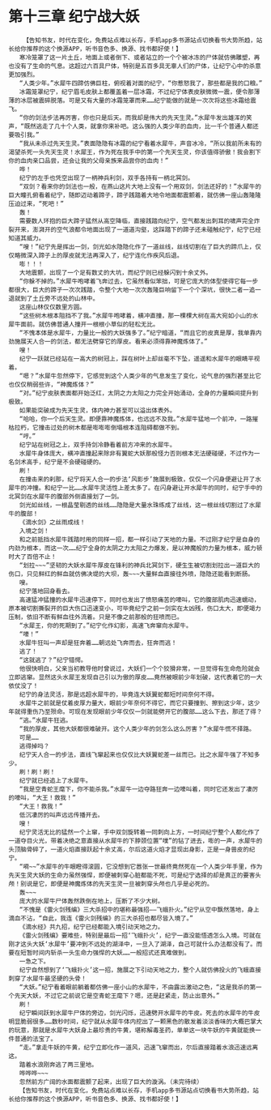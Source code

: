 # 第十三章 纪宁战大妖
        【告知书友，时代在变化，免费站点难以长存，手机app多书源站点切换看书大势所趋，站长给你推荐的这个换源APP，听书音色多、换源、找书都好使！】
       寒冷笼罩了这一片土丘，地面上或者倒下、或者站立的一个个被冰冻的尸体就仿佛雕塑，再也没有了生命的气息。这超过六百具尸体，特别是五百多具无辜人们的尸体，让纪宁心中的杀意更加强烈。
       “人类少年。”水犀牛四蹄仿佛巨柱，俯视着对面的纪宁，“你惹怒我了，那些都是我的口粮。”
       冰霜笼罩纪宁，纪宁眉毛皮肤上都覆盖着一层冰霜，不过纪宁体表皮肤微微一震，便令那薄薄的冰层被震碎脱落。可是又有大量的冰霜笼罩而来……纪宁能做的就是一次次将这些冰霜给震飞。
       “你的剑法步法再厉害，你也只是后天。而我却是伟大的先天生灵。”水犀牛发出雄浑的笑声，“既然逃走了几十个人类，就拿你来补吧。这么强的人类少年的血肉，比一千个普通人都还要吸引我。”
       “我从未杀过先天生灵。”表面隐隐有冰霜的纪宁看着水犀牛，声音冰冷，“所以我前所未有的渴望杀死一头先天生灵！水犀王，作为死在我手中的第一个先天生灵，你该值得骄傲！我会割下你的血肉亲口品尝，还会让我的父母亲族来品尝你的血肉！”
       哗！
       纪宁的左手也凭空出现了一柄神兵利剑，双手各持有一柄北冥剑。
       “双剑？看来你的剑法也一般，在燕山这片大地上没有一个用双剑，剑法还好的！”水犀牛的巨大瞳孔俯看着纪宁，随即迈动着蹄子，蹄子践踏着大地令地面都震颤着，就仿佛一座山轰隆隆压迫过来，“死吧！”
       轰！
       需要数人环抱的巨大蹄子猛然从高空降临，直接践踏向纪宁，空气都发出刺耳的啸声完全炸裂开来，澎湃开的空气浪都令地面出现了一道道沟壑，这踩踏下的蹄子还未碰触纪宁，纪宁已经知道其威力。
       “嗖！”纪宁先是挥出一剑，剑光如水隐隐化作了一道丝线，丝线切割在了巨大的蹄爪上，仅仅略微深入蹄子上的厚皮就无法再深入了，纪宁连化作疾风后退。
       嘭！！！
       大地震颤，出现了一个足有数丈的大坑，而纪宁则已经躲闪到十余丈外。
       “你躲不掉的。”水犀牛咆哮着飞奔过去，它虽然看似笨拙，可是它庞大的体型使得它每一步都很大，巨大的蹄子一次次践踏，令整个大地一次次轰隆巨响留下一个个深坑，很快二者一追一退就到了土丘旁不远处的山林中。
       这座山林仅仅数里方圆。
       “这些树木根本阻挡不了我。”水犀牛咆哮着，横冲直撞，那一棵棵大树在高大宛如小山的水犀牛面前。就仿佛普通人撞开一根根小草似的轻松无比。
       “不愧本体是水犀牛，力量比一般的大妖强多了。”纪宁暗道，“而且它的皮真是厚，我单靠内劲施展天人合一的剑法，都无法劈穿它的厚皮。看来必须得靠神魔炼体了。”
       嗖！
       纪宁一跃就已经站在一高大的树冠上，踩在树叶上却丝毫不下坠，遥遥和水犀牛的眼睛平视着。
       “嗯？”水犀牛忽然停下，它感觉到这个人类少年的气息发生了变化，论气息的强烈甚至比它也仅仅稍弱些许，“神魔炼体？”
       “对。”纪宁皮肤表面都开始泛红，太阴之力太阳之力完全开始涌动，全身的力量瞬间提升到极致。
       如果能突破成为先天生灵，体内神力甚至可以溢出体表外。
       “哈哈，你一个后天生灵。即便靠神魔炼体，也远远不及我。”水犀牛猛地一个前冲，一路摧枯拉朽，它撞击过处的树木都是嘭嘭嘭倒塌根本连阻碍都做不到。
       “哼。”
       纪宁站在树冠之上，双手持剑冷静看着前方冲来的水犀牛。
       水犀牛身体庞大，横冲直撞起来除非有翼蛇大妖那般怪力否则根本无法硬碰硬，不过作为一名剑术高手，纪宁是不会硬碰硬的。
       刷！
       在撞击来的刹那，纪宁将天人合一的步法‘风影步’施展到极致，仅仅一个闪身便避让开了水犀牛的冲撞。和纪宁一比……水犀牛灵活性上差太多了。在闪身避让开水犀牛的同时，纪宁手中的北冥剑在水犀牛的腹部外侧直接划了一剑。
       剑光如丝线，一根晶莹剔透的丝线……隐隐是大量水珠练成了丝线，这一根丝线切割过了水犀牛的腹部！
       《滴水剑》之丝雨成线！
       入境之剑！
       和之前抵挡水犀牛践踏时用的同样一招，都一样引动了天地的力量。不过刚才纪宁是自身的内劲为根本，而这一次……纪宁全身的太阴之力太阳之力爆发，是以神魔般的力量为根本，威力顿时大了百倍不止！
       “划拉~~~”坚韧的大妖水犀牛厚皮在锋利的神兵北冥剑下，硬生生被切割划拉出一道巨大的伤口，只见鲜红的鲜血就仿佛决堤的大坝，轰~~~大量鲜血直接往外喷，隐隐还能看到断肠。
       嗖。
       纪宁落地回身看去。
       高速猛冲猛撞的水犀牛迅速停下，同时也发出了愤怒痛苦的嚎叫，它的腹部肌肉迅速蠕动，原本被切割撕裂开的巨大伤口迅速变小，可毕竟纪宁之前一剑实在太凶残，伤口太大，即便竭力压制，依旧不断有鲜血往外流着。只是不像之前那般的狂喷而已。
       “水犀王，你的死期到了。”纪宁化作幻影，高速飞奔窜向水犀牛。
       “嚎！”
       水犀牛狂叫一声却是狂奔着……朝远处飞奔而去，狂奔而逃！
       逃了！
       “这就逃了？”纪宁错愕。
       他很快明白，父亲当初教导他时曾说过，大妖们一个个狡猾非常，一旦觉得有生命危险就会立即逃窜。显然这头水犀王发现自己引以为傲的厚皮……竟然被眼前少年划破，这代表着它的一大依仗没了！
       纪宁的身法灵活，那是远超水犀牛的，毕竟连大妖翼蛇都短时间奈何不得。
       水犀牛之前就是仗着皮厚力量大，眼前少年奈何不得它，而它只要撞到、擦到这少年，这少年就得重伤乃至殒命。可现在发现眼前少年仅仅一剑就能劈开它的腹部……这么下去，那还了得？
       “逃。”水犀牛狂逃。
       “我的厚皮，其他大妖都很难破开。这个人类少年的剑怎么这么厉害？”水犀牛慌不择路。
       可是……
       逃得掉吗？
       纪宁天人合一的步法，直线飞窜起来也仅仅比大妖翼蛇差一丝而已。比之水犀牛强了不知多少。
       刷！刷！刷！
       纪宁就已经追上了水犀牛。
       “我是空青蛇王麾下，你不能杀我。”水犀牛一边夺路狂奔一边嚎叫着，同时它还发出了凄厉的嚎叫，“大王！救我！”
       “大王！救我！”
       低沉凄厉的叫声远远传播开去。
       嗖！
       纪宁灵活无比的猛然一个上窜，手中双剑旋转着一同刺向上方，一时间纪宁整个人都化作了一道夺目火光，带着决绝之意直接从水犀牛的下脖颈位置“噗”的钻了进去，嘭的一声，水犀牛的头顶脑骨碎了，一道火焰直接跃起十余丈高，尔后这道火焰才显现出身影，正是一身兽皮的纪宁。
       “嗬~~”水犀牛的牛眼瞪得滚圆，它没想到它嚣张一世最终竟然死在一个人类少年手里，作为先天生灵大妖的生命力虽然强悍，即便被刺穿心脏都能不死，可是纪宁选择的却是真正的要害头颅！别说是它，即便是神魔炼体的先天生灵一旦被刺穿头颅也几乎是必死的。
       轰~~~
       庞大的水犀牛尸体轰然跌倒在地上，压断了不少大树。
       “不愧是《雷火剑残编》三大杀招中的堪称最强招——飞蛾扑火。”纪宁从空中飘然落地，身上滴血不沾，“自此，我连《雷火剑残编》的三大杀招也都尽皆入境了。”
       《滴水经》共九招，纪宁已经都能入境引动天地之力。
       《雷火剑残编》要难些，特别是最后一招‘飞蛾扑火’，纪宁一直没能悟透怎么入境。可就在刚才这头大妖‘水犀牛’要冲到不远处的湖泽中，一旦入了湖泽，自己可就什么办法都没有了。而要在短暂时间内斩杀一头生命力强悍的大妖……一般招式还真难做到。
       一急之下。
       纪宁自然想到了‘飞蛾扑火’这一招，施展之下引动天地之力，整个人就仿佛投火的飞蛾直接刺穿了水犀牛最坚硬的头骨！
       “大妖。”纪宁看着眼前躺着都仿佛一座小山的水犀牛，不由露出激动之色，“这是我杀的第一个先天大妖，不过它之前说它是空青蛇王麾下？嗯，还是赶紧走，防止出意外。”
       刷！
       纪宁瞬间跃到水犀牛尸体的旁边，剑光闪烁，迅速劈开水犀牛的牛皮。死去的水犀牛的牛皮明显脆弱很多……数秒时间，纪宁就从水犀牛体内挖出了一颗黑色的散发着淡淡香味的大概巴掌大的玩意，那就是水犀牛大妖身上最珍贵的牛黄，堪称解毒圣药，单单这一块牛妖的牛黄就能换一件普通的法宝了。
       “走。”拿走牛妖的牛黄，纪宁立即化作一道风，迅速飞窜而出，尔后直接踏着水浪迅速远离这。
       踏着水浪刚奔逃了两三里地。
       哗哗哗~~~
       忽然前方广阔的水面都震颤了起来，出现了巨大的漩涡。（未完待续）
       【告知书友，时代在变化，免费站点难以长存，手机app多书源站点切换看书大势所趋，站长给你推荐的这个换源APP，听书音色多、换源、找书都好使！】